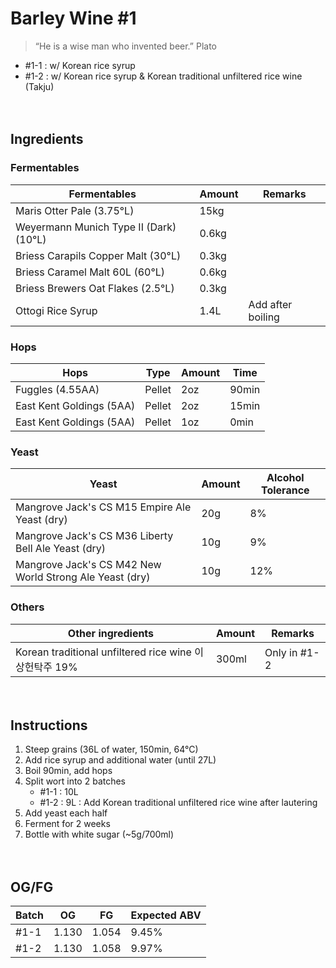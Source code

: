 Barley Wine #1
=============
> “He is a wise man who invented beer.”  Plato

* #1-1 : w/ Korean rice syrup
* #1-2 : w/ Korean rice syrup & Korean traditional unfiltered rice wine (Takju)

　

## Ingredients

### Fermentables
| Fermentables | Amount | Remarks |
| ------ | ------ | ------ |
| Maris Otter Pale (3.75°L) | 15kg | |
| Weyermann Munich Type II (Dark) (10°L) | 0.6kg | |
| Briess Carapils Copper Malt (30°L) | 0.3kg | |
| Briess Caramel Malt 60L (60°L) | 0.6kg | |
| Briess Brewers Oat Flakes (2.5°L) | 0.3kg | |
| Ottogi Rice Syrup | 1.4L | Add after boiling |

### Hops
| Hops | Type | Amount | Time |
| ------ | ------ | ------ | ------ |
| Fuggles (4.55AA) | Pellet | 2oz | 90min |
| East Kent Goldings (5AA) | Pellet | 2oz | 15min |
| East Kent Goldings (5AA) | Pellet | 1oz | 0min |

### Yeast
| Yeast | Amount | Alcohol Tolerance |
| ------ | ------ | ------ |
| Mangrove Jack's CS M15 Empire Ale Yeast (dry) | 20g | 8% |
| Mangrove Jack's CS M36 Liberty Bell Ale Yeast (dry) | 10g | 9% |
| Mangrove Jack's CS M42 New World Strong Ale Yeast (dry) | 10g | 12% |

### Others
| Other ingredients | Amount | Remarks |
| ------ | ------ | ------ |
| Korean traditional unfiltered rice wine 이상헌탁주 19% | 300ml | Only in #1-2 |

　

## Instructions

1. Steep grains (36L of water, 150min, 64°C)
2. Add rice syrup and additional water (until 27L)
3. Boil 90min, add hops
4. Split wort into 2 batches
    * #1-1 : 10L
    * #1-2 : 9L : Add Korean traditional unfiltered rice wine after lautering
5. Add yeast each half
6. Ferment for 2 weeks
7. Bottle with white sugar (~5g/700ml)

　

## OG/FG
| Batch | OG | FG | Expected ABV |
| ------ | ------ | ------ | ------ |
| #1-1 | 1.130 | 1.054 | 9.45% |
| #1-2 | 1.130 | 1.058 | 9.97% |

　
